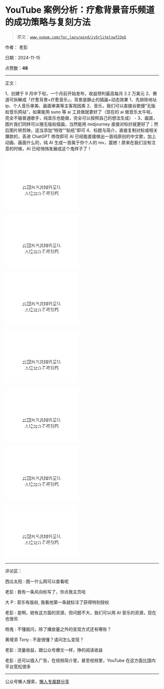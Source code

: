 # YouTube 案例分析：疗愈背景音乐频道的成功策略与复刻方法

> 原文：[`www.yuque.com/for_lazy/wind/iy5rlitelswf23p5`](https://www.yuque.com/for_lazy/wind/iy5rlitelswf23p5)

作者： 老彭

日期：2024-11-15

点赞数：**48**

* * *

正文：

1、创建于 9 月中下旬，一个月前开始发布，收益预判最高每月 2.2 万美元 2、赛道可拆解成「疗愈背景+疗愈音乐」，背景是静止的插画+动态效果
1、先排除地址 ip、个人音乐审美、画面审美等主客观因素
2、音乐，我们可以直接谷歌搜“无版权音乐网站”，如果能用 suno 等 ai 工具做就更好了（现在的 ai 做音乐太牛啦，完全不输普通歌手，纯音乐也能做，完全可以按照自己的想法生成） - 3、画面，图片我们同样可以搜无版权插画，当然能用 midjourney 直接对标抄就更好了；然后图片转剪映，适当添加“特效”“贴纸”即可
4、标题与简介，直接复制对标或相关爆款的，丢进 ChatGPT 修改即可
AI 已经能直接做出一首纯原创的中文歌，加上动画、画面什么的，纯 AI 生成一首属于你个人的 mv，震撼！原来在我们没有注意的时候，AI 已经悄悄发展成这个鬼样子了！

![](img/2d332027361e5b84e0d88f66552fc7b4.png "None")

![](img/9618353a368dfff678d287622c62540f.png "None")

![](img/361eec58db00db3ac0b55f730cfaa326.png "None")

![](img/525346168c6ca373a3e7996fab01582a.png "None")

![](img/287c8155b98e8b1103614d53bcecb334.png "None")

![](img/ad5719a681fbcd294310a33376dddc4d.png "None")

![](img/113726fa8266b8ca5122829a0f199314.png "None")

* * *

评论区：

西瓜太阳 : 图一什么网可以查看呢

老彭 : 我有一条风向标写了，你点我主页哈

大 P : 音乐有版权, 我看他第一条就标注了获得特别授权

老彭 : 是啊，她有这方面的资源，但问题不大，我们可以用 AI 音乐的资源，现在也很吊

杨鬼 : 不懂就问，除了播放量之外的变现方式还有哪些？

黄增添 Tony : 不是很懂？请问怎么变现？

老彭 : 流量收益，跟公众号爆文一样，挣的阅读收益

老彭 : 还可以插入广告，在视频简介里，甚至视频里，YouTube 在这方面比国内平台宽松很多

* * *

公众号懒人搜索，[懒人专属群分享](https://lazybook.fun/#/blog/group)